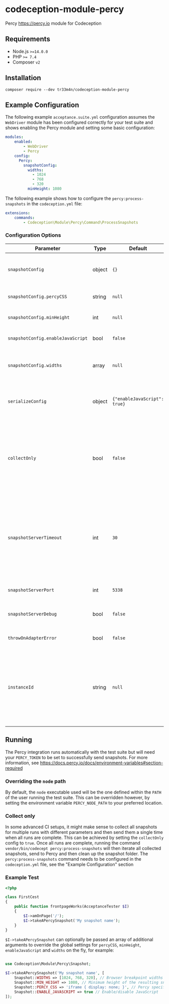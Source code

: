 # codeception-module-percy
Percy https://percy.io module for Codeception

## Requirements
- Node.js `>=14.0.0`
- PHP `>= 7.4`
- Composer `v2`

## Installation
```shell script
composer require --dev tr33m4n/codeception-module-percy
```

## Example Configuration
The following example `acceptance.suite.yml` configuration assumes the `WebDriver` module has been configured correctly for your test suite and
shows enabling the Percy module and setting some basic configuration:
```yaml
modules:
    enabled:
        - WebDriver
        - Percy
    config:
      Percy:
        snapshotConfig:
          widths:
            - 1024
            - 768
            - 320
          minHeight: 1080
```
The following example shows how to configure the `percy:process-snapshots` in the `codeception.yml` file:
```yaml
extensions:
    commands:
        - Codeception\Module\Percy\Command\ProcessSnapshots
```

### Configuration Options
| Parameter                         | Type   | Default                            | Description                                                                                                                                                                                                                           |
|-----------------------------------|--------|------------------------------------|---------------------------------------------------------------------------------------------------------------------------------------------------------------------------------------------------------------------------------------|
| `snapshotConfig`                  | object | `{}`                               | Additional configuration to pass to the "snapshot" functionality                                                                                                                                                                      |
| `snapshotConfig.percyCSS`         | string | `null`                             | Percy specific CSS to apply to the "snapshot"                                                                                                                                                                                         |
| `snapshotConfig.minHeight`        | int    | `null`                             | Minimum height of the resulting "snapshot" in pixels                                                                                                                                                                                  |
| `snapshotConfig.enableJavaScript` | bool   | `false`                            | Enable JavaScript in the Percy rendering environment                                                                                                                                                                                  |
| `snapshotConfig.widths`           | array  | `null`                             | An array of integers representing the browser widths at which you want to take snapshots                                                                                                                                              |
| `serializeConfig`                 | object | `{"enableJavaScript": true}`       | Additional configuration to pass to the `PercyDOM.serialize` method injected into the web driver DOM                                                                                                                                  |
| `collectOnly`                     | bool   | `false`                            | Setting this to `true` will only collect snapshots, rather than collect and then send at the end of the run. They can then be sent manually by calling the `vendor/bin/codecept percy:process-snapshots` command                      |
| `snapshotServerTimeout`           | int    | `30`                               | [debug] The length of the time the Percy snapshot server will listen for incoming snapshots and send on to Percy.io (the amount of time needed to send all snapshots after a successful test suite run). No timeout is set by default |
| `snapshotServerPort`              | int    | `5338`                             | [debug] The port the Percy snapshot server will listen on                                                                                                                                                                             |
| `snapshotServerDebug`             | bool   | `false`                            | [debug] Output verbosely when running the Percy CLI commands                                                                                                                                                                          |
| `throwOnAdapterError`             | bool   | `false`                            | [debug] Throw exception on adapter error                                                                                                                                                                                              |
| `instanceId`                      | string | `null`                             | [debug] An ID is used to differentiate between one Codeception runs output files to another, ensuring only the current runs output files are cleared on failure. Use this config to pass a custom instance ID                         |

## Running
The Percy integration runs automatically with the test suite but will need your `PERCY_TOKEN` to be set to successfully send snapshots. For more information, see https://docs.percy.io/docs/environment-variables#section-required
### Overriding the `node` path
By default, the `node` executable used will be the one defined within the `PATH` of the user running the test suite. This can be overridden however, by setting the environment variable `PERCY_NODE_PATH` to your preferred location.
### Collect only
In some advanced CI setups, it might make sense to collect all snapshots for multiple runs with different parameters and then send them a single time when all runs are complete. This can be achieved by setting the `collectOnly` config to `true`. Once all runs are complete, running the command `vendor/bin/codecept percy:process-snapshots`
will then iterate all collected snapshots, send to Percy and then clean up the snapshot folder. The `percy:process-snapshots` command needs to be configured in the `codeception.yml` file, see the "Example Configuration" section
### Example Test
```php
<?php

class FirstCest
{
    public function frontpageWorks(AcceptanceTester $I)
    {
        $I->amOnPage('/');
        $I->takeAPercySnapshot('My snapshot name');
    }
}
```
`$I->takeAPercySnapshot` can optionally be passed an array of additional arguments to override the global settings for `percyCSS`, `minHeight`, `enableJavaScript` and `widths` on the fly, for example:
```php

use Codeception\Module\Percy\Snapshot;

$I->takeAPercySnapshot('My snapshot name', [
    Snapshot::WIDTHS => [1024, 768, 320], // Browser breakpoint widths
    Snapshot::MIN_HEIGHT => 1080, // Minimum height of the resulting snapshot
    Snapshot::PERCY_CSS => 'iframe { display: none; }', // Percy specific CSS
    Snapshot::ENABLE_JAVASCRIPT => true // Enable/disable JavaScript
]);
```
